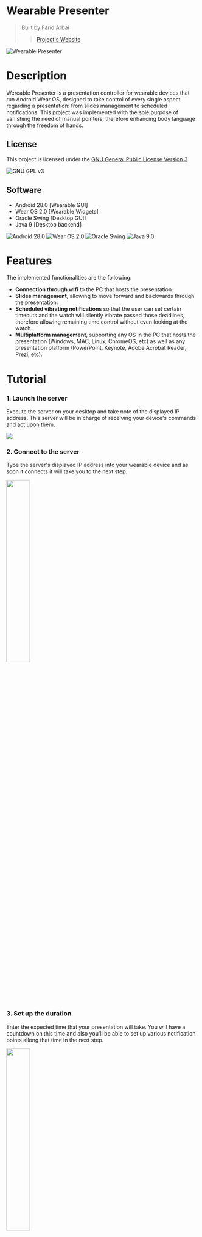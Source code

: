 # Wearable Presenter
> Built by Farid Arbai
>> [Project's Website](http://www.faridarbai.com/wearable-presenter)

![Wearable Presenter](./icons/wearable-presenter.png)

# Description
Wereable Presenter is a presentation controller for wearable devices that run Android Wear OS, designed to take control of every single aspect regarding a presentation: from slides management to scheduled notifications. This project was implemented with the sole purpose of vanishing the need of manual pointers, therefore enhancing body language through the freedom of hands.

## License
This project is licensed under the [GNU General Public License Version 3](LICENSE)

![GNU GPL v3](./icons/gpl_v3.png)

## Software
* Android 28.0 [Wearable GUI]
* Wear OS 2.0 [Wearable Widgets]
* Oracle Swing [Desktop GUI]
* Java 9 [Desktop backend]

![Android 28.0](./icons/android.png)
![Wear OS 2.0](./icons/wear-os.png)
![Oracle Swing](./icons/oracle.png)
![Java 9.0](./icons/java.png)

# Features
The implemented functionalities are the following:
* **Connection through wifi** to the PC that hosts the presentation.
* **Slides management**, allowing to move forward and backwards through the presentation.
* **Scheduled vibrating notifications** so that the user can set certain timeouts and the watch will silently vibrate passed those deadlines, therefore allowing remaining time control without even looking at the watch.
* **Multiplatform management**, supporting any OS in the PC that hosts the presentation (Windows, MAC, Linux, ChromeOS, etc) as well as any presentation platform (PowerPoint, Keynote, Adobe Acrobat Reader, Prezi, etc).

# Tutorial
### 1. Launch the server
Execute the server on your desktop and take note of the displayed IP address. This server will be in charge of receiving your device's commands and act upon them.

<img src="./snapshots/server.png"/>

### 2. Connect to the server
Type the server's displayed IP address into your wearable device and as soon it connects it will take you to the next step.

<img src="./snapshots/ip.png" width="35%" height="35%"/>

### 3. Set up the duration
Enter the expected time that your presentation will take. You will have a countdown on this time and also you'll be able to set up various notification points allong that time in the next step.

<img src="./snapshots/duration.png" width="35%" height="35%"/>

### 4. Choose your notification points
Enter the points on which you would like to get notified in order to be aware of the remianing time. For example, we chose to be notified at minutes number 2, 5, 7 and 9 in the example bellow.

<img src="./snapshots/checkpoints.png" width="35%" height="35%"/>

### 5. Set the notification strength
Slide the displayed bar to modulate notification vibration strength depending on how sensitive you are. From 75% and above, all notifications are haptic and therefore silent.

<img src="./snapshots/vibration.png" width="35%" height="35%"/>

### 6. Control your presentation
Tap once into the screen to move forward through the presentation or double-tap in order to go back to the previous slide. If you would like to exit the presentation mode at any time, just keep the screen pressed and it'll take you to the previous set up screen.

<img src="./snapshots/presentation.png" width="35%" height="35%"/>

# Install
You can find both the wearable app and the desktop controller on the [project's website](http://www.faridarbai.com/wearable-presenter)














